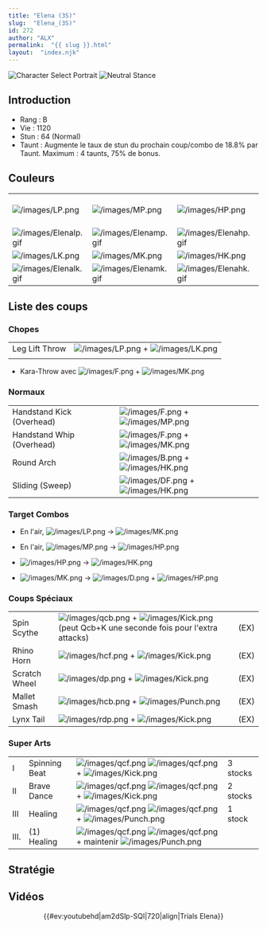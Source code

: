 ```yaml
---
title: "Elena (3S)"
slug:  "Elena_(3S)"
id: 272
author: "ALX"
permalink:  "{{ slug }}.html"
layout:  "index.njk"
---
```


![Character Select
Portrait](/images/Elena3sport.gif "Character Select Portrait") ![Neutral
Stance](/images/Elena3s-stance.gif "Neutral Stance")

## Introduction

- Rang : B
- Vie : 1120
- Stun : 64 (Normal)
- Taunt : Augmente le taux de stun du prochain coup/combo de 18.8% par
  Taunt. Maximum : 4 taunts, 75% de bonus.

## Couleurs

|                                                |                                                |                                                |                                                                                                              |
|------------------------------------------------|------------------------------------------------|------------------------------------------------|--------------------------------------------------------------------------------------------------------------|
| ![](/images/LP.png "/images/LP.png")           | ![](/images/MP.png "/images/MP.png")           | ![](/images/HP.png "/images/HP.png")           | ![](/images/LP.png "/images/LP.png")![](/images/MK.png "/images/MK.png")![](/images/HP.png "/images/HP.png") |
| ![](/images/Elenalp.gif "/images/Elenalp.gif") | ![](/images/Elenamp.gif "/images/Elenamp.gif") | ![](/images/Elenahp.gif "/images/Elenahp.gif") | ![](/images/Elenalpmkhp.gif "/images/Elenalpmkhp.gif")                                                       |
| ![](/images/LK.png "/images/LK.png")           | ![](/images/MK.png "/images/MK.png")           | ![](/images/HK.png "/images/HK.png")           |                                                                                                              |
| ![](/images/Elenalk.gif "/images/Elenalk.gif") | ![](/images/Elenamk.gif "/images/Elenamk.gif") | ![](/images/Elenahk.gif "/images/Elenahk.gif") |                                                                                                              |

## Liste des coups

### Chopes

|                |                                                                             |
|----------------|-----------------------------------------------------------------------------|
| Leg Lift Throw | ![](/images/LP.png "/images/LP.png") + ![](/images/LK.png "/images/LK.png") |
|                |                                                                             |

- Kara-Throw avec ![](/images/F.png "/images/F.png") +
  ![](/images/MK.png "/images/MK.png")

### Normaux

|                           |                                                                             |
|---------------------------|-----------------------------------------------------------------------------|
| Handstand Kick (Overhead) | ![](/images/F.png "/images/F.png") + ![](/images/MP.png "/images/MP.png")   |
| Handstand Whip (Overhead) | ![](/images/F.png "/images/F.png") + ![](/images/MK.png "/images/MK.png")   |
| Round Arch                | ![](/images/B.png "/images/B.png") + ![](/images/HK.png "/images/HK.png")   |
| Sliding (Sweep)           | ![](/images/DF.png "/images/DF.png") + ![](/images/HK.png "/images/HK.png") |

### Target Combos

- En l'air, ![](/images/LP.png "/images/LP.png") -\>
  ![](/images/MK.png "/images/MK.png")

<!-- -->

- En l'air, ![](/images/MP.png "/images/MP.png") -\>
  ![](/images/HP.png "/images/HP.png")

<!-- -->

- ![](/images/HP.png "/images/HP.png") -\>
  ![](/images/HK.png "/images/HK.png")

<!-- -->

- ![](/images/MK.png "/images/MK.png") -\>
  ![](/images/D.png "/images/D.png") +
  ![](/images/HP.png "/images/HP.png")

### Coups Spéciaux

|               |                                                                                                                                      |      |
|---------------|--------------------------------------------------------------------------------------------------------------------------------------|------|
| Spin Scythe   | ![](/images/qcb.png "/images/qcb.png") + ![](/images/Kick.png "/images/Kick.png") (peut Qcb+K une seconde fois pour l'extra attacks) | (EX) |
| Rhino Horn    | ![](/images/hcf.png "/images/hcf.png") + ![](/images/Kick.png "/images/Kick.png")                                                    | (EX) |
| Scratch Wheel | ![](/images/dp.png "/images/dp.png") + ![](/images/Kick.png "/images/Kick.png")                                                      | (EX) |
| Mallet Smash  | ![](/images/hcb.png "/images/hcb.png") + ![](/images/Punch.png "/images/Punch.png")                                                  | (EX) |
| Lynx Tail     | ![](/images/rdp.png "/images/rdp.png") + ![](/images/Kick.png "/images/Kick.png")                                                    | (EX) |

### Super Arts

|       |               |                                                                                                                                      |          |
|-------|---------------|--------------------------------------------------------------------------------------------------------------------------------------|----------|
| I     | Spinning Beat | ![](/images/qcf.png "/images/qcf.png") ![](/images/qcf.png "/images/qcf.png") + ![](/images/Kick.png "/images/Kick.png")             | 3 stocks |
| II    | Brave Dance   | ![](/images/qcf.png "/images/qcf.png") ![](/images/qcf.png "/images/qcf.png") + ![](/images/Kick.png "/images/Kick.png")             | 2 stocks |
| III   | Healing       | ![](/images/qcf.png "/images/qcf.png") ![](/images/qcf.png "/images/qcf.png") + ![](/images/Punch.png "/images/Punch.png")           | 1 stock  |
| III\. | \(1\) Healing | ![](/images/qcf.png "/images/qcf.png") ![](/images/qcf.png "/images/qcf.png") + maintenir ![](/images/Punch.png "/images/Punch.png") |          |

## Stratégie

## Vidéos

<center>

{{#ev:youtubehd\|am2dSlp-SQI\|720\|align\|Trials Elena}}

</center>
